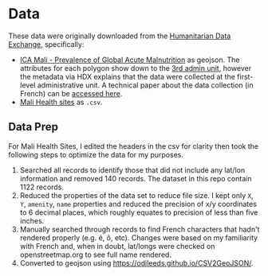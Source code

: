 # Data
These data were originally downloaded from the [Humanitarian Data Exchange](https://data.humdata.org/), specifically: 
- [ICA Mali - Prevalence of Global Acute Malnutrition](https://data.humdata.org/dataset/wfp-geonode-ica-mali-prevalence-of-global-acute-malnutrition) as geojson. The attributes for each polygon show down to the [3rd admin unit](https://en.wikipedia.org/wiki/Cercles_of_Mali), however the metadata via HDX explains that the data were collected at the first-level administrative unit. A technical paper about the data collection (in French) can be [accessed here](https://geonode.wfp.org/documents/8503). 
- [Mali Health sites](https://data.humdata.org/dataset/mali-healthsites) as `.csv`.

## Data Prep
For Mali Health Sites, I edited the headers in the csv for clarity then took the following steps to optimize the data for my purposes.
1. Searched all records to identify those that did not include any lat/lon information and removed 140 records. The dataset in this repo contain 1122 records.
2. Reduced the properties of the data set to reduce file size. I kept only `X`, `Y`, `amenity`, `name` properties and reduced the precision of x/y coordinates to 6 decimal places, which roughly equates to precision of less than five inches.  
3. Manually searched through records to find French characters that hadn't rendered properly (e.g. é, ô, etc). Changes were based on my familiarity with French and, when in doubt, lat/longs were checked on openstreetmap.org to see full name rendered. 
4. Converted to geojson using https://odileeds.github.io/CSV2GeoJSON/. 
